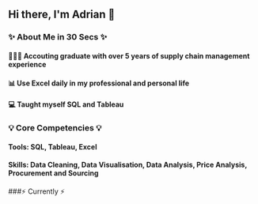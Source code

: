 ## Hi there, I'm Adrian :wave:

### ✨ About Me in 30 Secs ✨
#### 👩🏻‍💻 Accouting graduate with over 5 years of supply chain management experience
#### 📊 Use Excel daily in my professional and personal life
#### :computer: Taught myself SQL and Tableau

### 💡 Core Competencies 💡
#### Tools: SQL, Tableau, Excel
#### Skills: Data Cleaning, Data Visualisation, Data Analysis, Price Analysis, Procurement and Sourcing

###⚡️ Currently ⚡️
